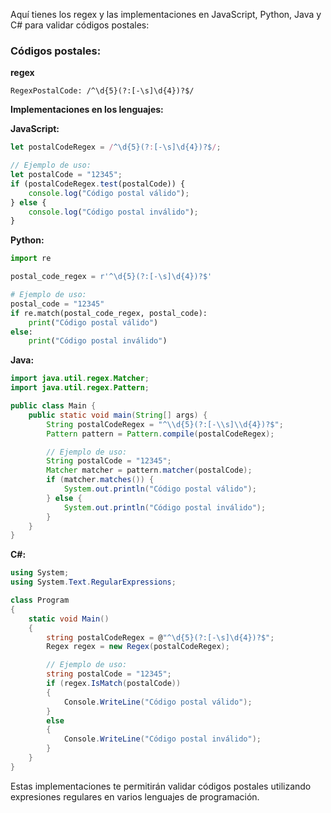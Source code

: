 
Aquí tienes los regex y las implementaciones en JavaScript, Python, Java y C# para validar códigos postales:

### Códigos postales:

**regex**
```regex
RegexPostalCode: /^\d{5}(?:[-\s]\d{4})?$/
```

**Implementaciones en los lenguajes:**

**JavaScript:**
```javascript
let postalCodeRegex = /^\d{5}(?:[-\s]\d{4})?$/;

// Ejemplo de uso:
let postalCode = "12345";
if (postalCodeRegex.test(postalCode)) {
    console.log("Código postal válido");
} else {
    console.log("Código postal inválido");
}
```

**Python:**
```python
import re

postal_code_regex = r'^\d{5}(?:[-\s]\d{4})?$'

# Ejemplo de uso:
postal_code = "12345"
if re.match(postal_code_regex, postal_code):
    print("Código postal válido")
else:
    print("Código postal inválido")
```

**Java:**
```java
import java.util.regex.Matcher;
import java.util.regex.Pattern;

public class Main {
    public static void main(String[] args) {
        String postalCodeRegex = "^\\d{5}(?:[-\\s]\\d{4})?$";
        Pattern pattern = Pattern.compile(postalCodeRegex);

        // Ejemplo de uso:
        String postalCode = "12345";
        Matcher matcher = pattern.matcher(postalCode);
        if (matcher.matches()) {
            System.out.println("Código postal válido");
        } else {
            System.out.println("Código postal inválido");
        }
    }
}
```

**C#:**
```csharp
using System;
using System.Text.RegularExpressions;

class Program
{
    static void Main()
    {
        string postalCodeRegex = @"^\d{5}(?:[-\s]\d{4})?$";
        Regex regex = new Regex(postalCodeRegex);

        // Ejemplo de uso:
        string postalCode = "12345";
        if (regex.IsMatch(postalCode))
        {
            Console.WriteLine("Código postal válido");
        }
        else
        {
            Console.WriteLine("Código postal inválido");
        }
    }
}
```

Estas implementaciones te permitirán validar códigos postales utilizando expresiones regulares en varios lenguajes de programación.
